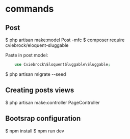 # commands
## Post
$ php artisan make:model Post -mfc
$ composer require cviebrock/eloquent-sluggable

Paste in post model:
```php
    use Cviebrock\EloquentSluggable\Sluggable;
```

$ php artisan migrate --seed

## Creating posts views
$ php artisan make:controller PageController

## Bootsrap configuration
$ npm install
$ npm run dev